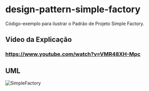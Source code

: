 # design-pattern-simple-factory
Código-exemplo para ilustrar o Padrão de Projeto Simple Factory.

## Vídeo da Explicação
### https://www.youtube.com/watch?v=VMR48XH-Mpc

## UML
![SimpleFactory](https://user-images.githubusercontent.com/61429797/89475870-8d420300-d75f-11ea-860d-68cd241f56f2.png)

